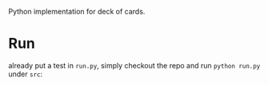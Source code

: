 Python implementation for deck of cards.

# Run
already put a test in `run.py`, simply checkout the repo and run `python run.py` under `src`:

